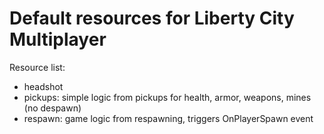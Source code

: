 # Default resources for Liberty City Multiplayer

Resource list:
 - headshot
 - pickups: simple logic from pickups for health, armor, weapons, mines (no despawn)
 - respawn: game logic from respawning, triggers OnPlayerSpawn event